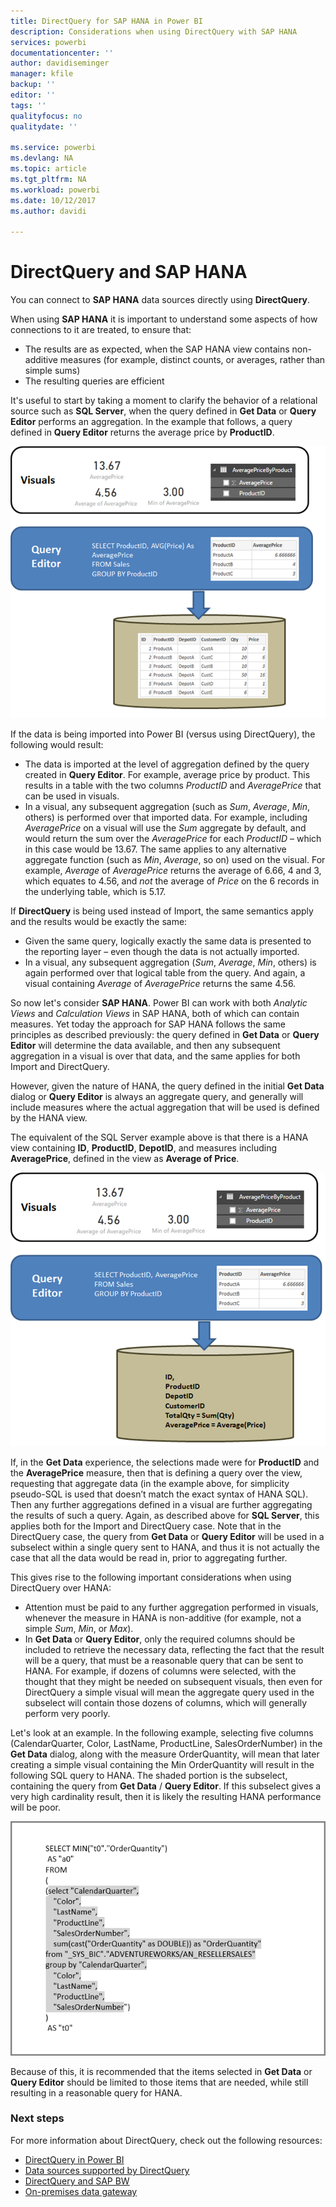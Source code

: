 ```yaml
---
title: DirectQuery for SAP HANA in Power BI
description: Considerations when using DirectQuery with SAP HANA
services: powerbi
documentationcenter: ''
author: davidiseminger
manager: kfile
backup: ''
editor: ''
tags: ''
qualityfocus: no
qualitydate: ''

ms.service: powerbi
ms.devlang: NA
ms.topic: article
ms.tgt_pltfrm: NA
ms.workload: powerbi
ms.date: 10/12/2017
ms.author: davidi

---
```

# DirectQuery and SAP HANA
You can connect to **SAP HANA** data sources directly using **DirectQuery**.

When using **SAP HANA** it is important to understand some aspects of how connections to it are treated, to ensure that:

* The results are as expected, when the SAP HANA view contains non-additive measures (for example, distinct counts, or averages, rather than simple sums)
* The resulting queries are efficient

It's useful to start by taking a moment to clarify the behavior of a relational source such as **SQL Server**, when the query defined in **Get Data** or **Query Editor** performs an aggregation. In the example that follows, a query defined in  **Query Editor** returns the average price by **ProductID**.

![](media/desktop-directquery-sap-hana/directquery-sap-hana_01.png)

If the data is being imported into Power BI (versus using DirectQuery), the following would result:

* The data is imported at the level of aggregation defined by the query created in **Query Editor**. For example, average price by product. This results in a table with the two columns *ProductID* and *AveragePrice* that can be used in visuals.
* In a visual, any subsequent aggregation (such as *Sum*, *Average*, *Min*, others) is performed over that imported data.  For example, including *AveragePrice* on a visual will use the *Sum* aggregate by default, and would return the sum over the *AveragePrice* for each *ProductID* – which in this case would be 13.67. The same applies to any alternative aggregate function (such as *Min*, *Average*, so on) used on the visual. For example, *Average* of *AveragePrice* returns the average of 6.66, 4 and 3, which equates to 4.56, and *not* the average of *Price* on the 6 records in the underlying table, which is 5.17.

If **DirectQuery** is being used instead of Import, the same semantics apply and the results would be exactly the same:

* Given the same query, logically exactly the same data is presented to the reporting layer – even though the data is not actually imported.
* In a visual, any subsequent aggregation (*Sum*, *Average*, *Min*, others) is again performed over that logical table from the query. And again, a visual containing *Average* of *AveragePrice* returns the same 4.56.

So now let's consider **SAP HANA**. Power BI can work with both *Analytic Views* and *Calculation Views* in SAP HANA, both of which can contain measures. Yet today the approach for SAP HANA follows the same principles as described previously: the query defined in **Get Data** or **Query Editor** will determine the data available, and then any subsequent aggregation in a visual is over that data, and the same applies for both Import and DirectQuery.

However, given the nature of HANA, the query defined in the initial **Get Data** dialog or **Query Editor** is always an aggregate query, and generally will include measures where the actual aggregation that will be used is defined by the HANA view.

The equivalent of the SQL Server example above is that there is a HANA view containing **ID**, **ProductID**, **DepotID**, and measures including **AveragePrice**, defined in the view as **Average of Price**.

![](media/desktop-directquery-sap-hana/directquery-sap-hana_02.png)

If, in the **Get Data** experience, the selections made were for **ProductID** and the **AveragePrice** measure, then that is defining a query over the view, requesting that aggregate data (in the example above, for simplicity pseudo-SQL is used that doesn’t match the exact syntax of HANA SQL). Then any further aggregations defined in a visual are further aggregating the results of such a query. Again, as described above for **SQL Server**, this applies both for the Import and DirectQuery case. Note that in the DirectQuery case, the query from **Get Data** or **Query Editor** will be used in a subselect within a single query sent to HANA, and thus it is not actually the case that all the data would be read in, prior to aggregating further.

This gives rise to the following important considerations when using DirectQuery over HANA:

* Attention must be paid to any further aggregation performed in visuals, whenever the measure in HANA is non-additive (for example, not a simple *Sum*, *Min*, or *Max*).
* In **Get Data** or **Query Editor**, only the required columns should be included to retrieve the necessary data, reflecting the fact that the result will be a query, that must be a reasonable query that can be sent to HANA. For example, if dozens of columns were selected, with the thought that they might be needed on subsequent visuals, then even for DirectQuery a simple visual will mean the aggregate query used in the subselect will contain those dozens of columns, which will generally perform very poorly.

Let's look at an example. In the following example, selecting five columns (CalendarQuarter, Color, LastName, ProductLine, SalesOrderNumber) in the **Get Data** dialog, along with the measure OrderQuantity, will mean that later creating a simple visual containing the Min OrderQuantity will result in the following SQL query to HANA. The shaded portion is the subselect, containing the query from **Get Data** / **Query Editor**. If this subselect gives a very high cardinality result, then it is likely the resulting HANA performance will be poor.

![](media/desktop-directquery-sap-hana/directquery-sap-hana_03.png)

Because of this, it is recommended that the items selected in **Get Data** or **Query Editor** should be limited to those items that are needed, while still resulting in a reasonable query for HANA.

### Next steps
For more information about DirectQuery, check out the following resources:

* [DirectQuery in Power BI](desktop-directquery-about.md)
* [Data sources supported by DirectQuery](desktop-directquery-data-sources.md)
* [DirectQuery and SAP BW](desktop-directquery-sap-bw.md)
* [On-premises data gateway](service-gateway-onprem.md)

